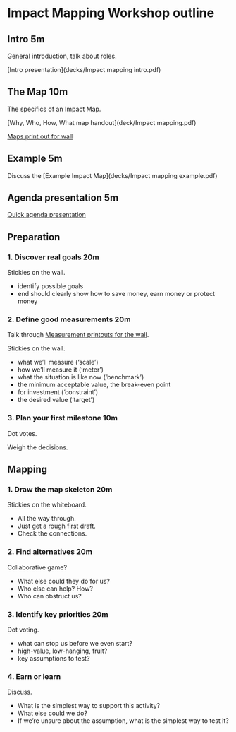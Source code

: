# Impact Mapping Workshop outline

## Intro 5m

General introduction, talk about roles.

[Intro presentation](decks/Impact mapping intro.pdf)

## The Map 10m

The specifics of an Impact Map.

[Why, Who, How, What map handout](deck/Impact mapping.pdf)

[Maps print out for wall](decks/impact-mapping-print-outs-map.pdf)

## Example 5m

Discuss the [Example Impact Map](decks/Impact mapping example.pdf)

## Agenda presentation 5m

[Quick agenda presentation](decks/schedule.pdf)

## Preparation

### 1. Discover real goals 20m

Stickies on the wall.

* identify possible goals
* end should clearly show how to save money, earn money or protect money

### 2. Define good measurements 20m

Talk through [Measurement printouts for the wall](decks/measurements.pdf).

Stickies on the wall.

* what we’ll measure (‘scale’)
* how we’ll measure it (‘meter’)
* what the situation is like now (‘benchmark’)
* the minimum acceptable value, the break-even point
* for investment (‘constraint’)
* the desired value (‘target’)

### 3. Plan your first milestone 10m

Dot votes.

Weigh the decisions.

## Mapping

### 1. Draw the map skeleton 20m

Stickies on the whiteboard.

* All the way through.
* Just get a rough first draft.
* Check the connections.

### 2. Find alternatives 20m

Collaborative game?

* What else could they do for us?
* Who else can help? How?
* Who can obstruct us?

### 3. Identify key priorities 20m

Dot voting.

* what can stop us before we even start?
* high-value, low-hanging, fruit?
* key assumptions to test?


### 4. Earn or learn

Discuss.

* What is the simplest way to support this activity? 
* What else could we do?
* If we’re unsure about the assumption, what is the simplest way to test it?
